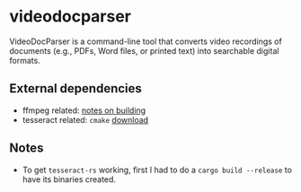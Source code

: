 # videodocparser

VideoDocParser is a command-line tool that converts video recordings of documents (e.g., PDFs, Word files, or printed text) into searchable digital formats.

## External dependencies

- ffmpeg related: [notes on building](https://github.com/zmwangx/rust-ffmpeg/wiki/Notes-on-building)
- tesseract related: `cmake` [download](https://cmake.org/download/)

## Notes

- To get `tesseract-rs` working, first I had to do a `cargo build --release` to have its binaries created.